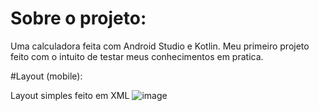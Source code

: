 # Sobre o projeto:

Uma calculadora feita com Android Studio e Kotlin. Meu primeiro projeto feito com o intuito de testar meus conhecimentos em pratica.

#Layout (mobile):

Layout simples feito em XML
![image](https://github.com/TarebeSousa/Calculadora-Android/assets/146833334/d98f307c-0171-4934-b851-f2ed0a66f835)

